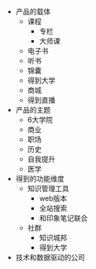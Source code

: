 - 产品的载体
    - 课程
        - 专栏
        - 大师课
    - 电子书
    - 听书
    - 锦囊
    - 得到大学
    - 商城
    - 得到直播
- 产品的主题
    - 6大学院
    - 商业
    - 职场
    - 历史
    - 自我提升
    - 医学
- 得到的功能维度
    - 知识管理工具
        - web版本
        - 全站搜索
        - 和印象笔记联合
    - 社群
        - 知识城邦
        - 得到大学
- 技术和数据驱动的公司
